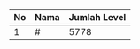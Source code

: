 | No | Nama            | Jumlah Level |
|----|-----------------|--------------|
| 1  | #    |    5778        |
